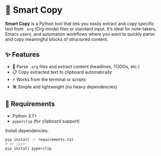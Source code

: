 # 🧠 Smart Copy

**Smart Copy** is a Python tool that lets you easily extract and copy specific text from `.org` (Org-mode) files or standard input. It’s ideal for note-takers, Emacs users, and automation workflows where you want to quickly parse and copy meaningful blocks of structured content.

## ✨ Features

- 📄 Parse `.org` files and extract content (headlines, TODOs, etc.)
- 📋 Copy extracted text to clipboard automatically
- ⚡ Works from the terminal or scripts
- 🛠️ Simple and lightweight (no heavy dependencies)

## 🐍 Requirements

- Python 3.7+
- `pyperclip` (for clipboard support)

Install dependencies:

```bash
pip install -r requirements.txt
# or just:
pip install pyperclip
